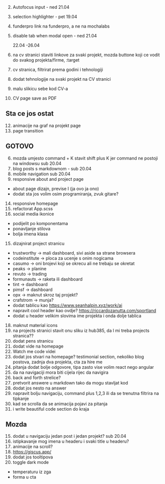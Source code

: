 2. Autofocus input - ned 21.04
3. selection highlighter - pet 19.04
4. funderpro link na funderpro, a ne na mochalabs
5. disable tab when modal open - ned 21.04

   22.04 -26.04

6. na cv stranici staviti linkove za svaki projekt, mozda buttone koji ce vodit do svakog projekta/firme, :target
7. cv stranica, filtrirat prema godini i tehnologiji
8. dodat tehnologije na svaki projekt na CV stranici
9. malu slikicu sebe kod CV-a
10. CV page save as PDF

## Sta ce jos ostat

12. animacije na graf na projekt page
13. page transition

## GOTOVO

6. mozda umjesto command + K stavit shift plus K jer command ne postoji na windowsu sub 20.04
7. blog posts s markdownom - sub 20.04
8. mobile navigation sub 20.04
9. responsive about and project page

- about page dizajn, previse I (ja ovo ja ono)
- dodat sta jos volim osim programiranja, zvuk gitare?

14. responsive homepage
15. refactorat App.scss
16. social media ikonice

- podijelit po komponentama
- ponavljanje stilova
- bolja imena klasa

15. dizajnirat project stranicu

- trustworthy -> mali dashboard, sivi aside sa strane browsera
- codeinstitute -> ploca za ucenje s onim nogicama
- casumo -> oni brojevi koji se okrecu ali ne trebaju se okretat
- peaks -> planine
- revuto -> trading
- formunauts -> raketa ili dashboard
- tint -> dashboard
- pimsf -> dashboard
- opx -> maknut skroz taj projekt?
- crafstrom -> munja?
- dodat tablicu kao https://www.seanhalpin.xyz/work/ai
- napravit cool header kao ovdje? https://riccardozanutta.com/sportland
- dodat u header velikim slovima ime projekta i onda dolje tablica

18. maknut material icons
19. na projects stranici stavit onu sliku iz hub385, da l mi treba projects stranica??
20. dodat pens stranicu
21. dodat vide na homepage
22. Watch me code videi
23. dodat jos stvari na homepage? testimonial section, nekoliko blog postova, zadnja dva projekta, cta za hire me
24. pitanja dodat bolje odgovore, tipa zasto vise volim react nego angular
25. da na navigaciji mora biti cijela rijec da navigira
26. back and forth strelice?
27. pretvorit answere u markdown tako da mogu stavljat kod
28. dodat jos nesto na answer
29. napravit bolju navigaciju, command plus 1,2,3 ili da se trenutna filtrira na tipkanje
30. kad se scrolla da se animacija pojavi za pitanja
31. i write beautiful code section do kraja

## Mozda

15. dodat u navigaciju jedan post i jedan projekt? sub 20.04
16. istipkavanje mog imena u headeru i svaki title u headeru?
17. animacije na scroll?
18. https://giscus.app/
19. dodat jos tooltipova
20. toggle dark mode

- temperaturu iz zga
- forma u cta
